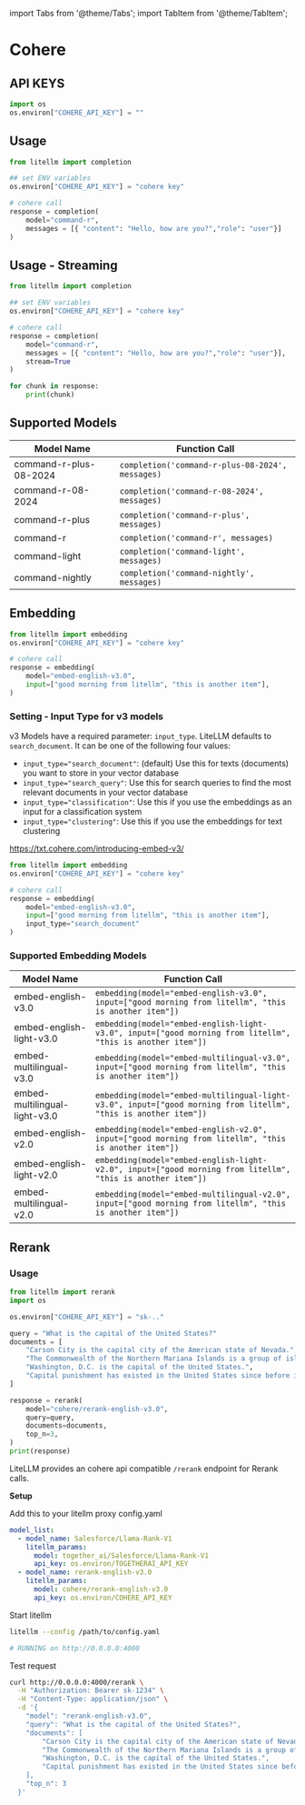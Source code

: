 
import Tabs from '@theme/Tabs';
import TabItem from '@theme/TabItem';

# Cohere

## API KEYS

```python
import os 
os.environ["COHERE_API_KEY"] = ""
```

## Usage

```python
from litellm import completion

## set ENV variables
os.environ["COHERE_API_KEY"] = "cohere key"

# cohere call
response = completion(
    model="command-r", 
    messages = [{ "content": "Hello, how are you?","role": "user"}]
)
```

## Usage - Streaming

```python
from litellm import completion

## set ENV variables
os.environ["COHERE_API_KEY"] = "cohere key"

# cohere call
response = completion(
    model="command-r", 
    messages = [{ "content": "Hello, how are you?","role": "user"}],
    stream=True
)

for chunk in response:
    print(chunk)
```


## Supported Models
| Model Name | Function Call |
|------------|----------------|
| command-r-plus-08-2024 | `completion('command-r-plus-08-2024', messages)` |  
| command-r-08-2024 | `completion('command-r-08-2024', messages)` |
| command-r-plus | `completion('command-r-plus', messages)` |  
| command-r | `completion('command-r', messages)` |
| command-light | `completion('command-light', messages)` |  
| command-nightly | `completion('command-nightly', messages)` |


## Embedding

```python
from litellm import embedding
os.environ["COHERE_API_KEY"] = "cohere key"

# cohere call
response = embedding(
    model="embed-english-v3.0", 
    input=["good morning from litellm", "this is another item"], 
)
```

### Setting - Input Type for v3 models
v3 Models have a required parameter: `input_type`. LiteLLM defaults to `search_document`. It can be one of the following four values:

- `input_type="search_document"`: (default) Use this for texts (documents) you want to store in your vector database
- `input_type="search_query"`: Use this for search queries to find the most relevant documents in your vector database
- `input_type="classification"`: Use this if you use the embeddings as an input for a classification system
- `input_type="clustering"`: Use this if you use the embeddings for text clustering

https://txt.cohere.com/introducing-embed-v3/


```python
from litellm import embedding
os.environ["COHERE_API_KEY"] = "cohere key"

# cohere call
response = embedding(
    model="embed-english-v3.0", 
    input=["good morning from litellm", "this is another item"], 
    input_type="search_document" 
)
```

### Supported Embedding Models
| Model Name               | Function Call                                                |
|--------------------------|--------------------------------------------------------------|
| embed-english-v3.0       | `embedding(model="embed-english-v3.0", input=["good morning from litellm", "this is another item"])` |
| embed-english-light-v3.0 | `embedding(model="embed-english-light-v3.0", input=["good morning from litellm", "this is another item"])` |
| embed-multilingual-v3.0  | `embedding(model="embed-multilingual-v3.0", input=["good morning from litellm", "this is another item"])` |
| embed-multilingual-light-v3.0 | `embedding(model="embed-multilingual-light-v3.0", input=["good morning from litellm", "this is another item"])` |
| embed-english-v2.0       | `embedding(model="embed-english-v2.0", input=["good morning from litellm", "this is another item"])` |
| embed-english-light-v2.0 | `embedding(model="embed-english-light-v2.0", input=["good morning from litellm", "this is another item"])` |
| embed-multilingual-v2.0  | `embedding(model="embed-multilingual-v2.0", input=["good morning from litellm", "this is another item"])` |

## Rerank 

### Usage



<Tabs>
<TabItem value="sdk" label="LiteLLM SDK Usage">

```python
from litellm import rerank
import os

os.environ["COHERE_API_KEY"] = "sk-.."

query = "What is the capital of the United States?"
documents = [
    "Carson City is the capital city of the American state of Nevada.",
    "The Commonwealth of the Northern Mariana Islands is a group of islands in the Pacific Ocean. Its capital is Saipan.",
    "Washington, D.C. is the capital of the United States.",
    "Capital punishment has existed in the United States since before it was a country.",
]

response = rerank(
    model="cohere/rerank-english-v3.0",
    query=query,
    documents=documents,
    top_n=3,
)
print(response)
```
</TabItem>

<TabItem value="proxy" label="LiteLLM Proxy Usage">

LiteLLM provides an cohere api compatible `/rerank` endpoint for Rerank calls.

**Setup**

Add this to your litellm proxy config.yaml

```yaml
model_list:
  - model_name: Salesforce/Llama-Rank-V1
    litellm_params:
      model: together_ai/Salesforce/Llama-Rank-V1
      api_key: os.environ/TOGETHERAI_API_KEY
  - model_name: rerank-english-v3.0
    litellm_params:
      model: cohere/rerank-english-v3.0
      api_key: os.environ/COHERE_API_KEY
```

Start litellm

```bash
litellm --config /path/to/config.yaml

# RUNNING on http://0.0.0.0:4000
```

Test request

```bash
curl http://0.0.0.0:4000/rerank \
  -H "Authorization: Bearer sk-1234" \
  -H "Content-Type: application/json" \
  -d '{
    "model": "rerank-english-v3.0",
    "query": "What is the capital of the United States?",
    "documents": [
        "Carson City is the capital city of the American state of Nevada.",
        "The Commonwealth of the Northern Mariana Islands is a group of islands in the Pacific Ocean. Its capital is Saipan.",
        "Washington, D.C. is the capital of the United States.",
        "Capital punishment has existed in the United States since before it was a country."
    ],
    "top_n": 3
  }'
```

</TabItem>
</Tabs>